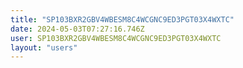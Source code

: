 ```yaml
---
title: "SP103BXR2GBV4WBESM8C4WCGNC9ED3PGT03X4WXTC"
date: 2024-05-03T07:27:16.746Z
user: SP103BXR2GBV4WBESM8C4WCGNC9ED3PGT03X4WXTC
layout: "users"
---
```

    